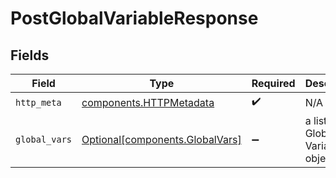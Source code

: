 # PostGlobalVariableResponse


## Fields

| Field                                                                    | Type                                                                     | Required                                                                 | Description                                                              |
| ------------------------------------------------------------------------ | ------------------------------------------------------------------------ | ------------------------------------------------------------------------ | ------------------------------------------------------------------------ |
| `http_meta`                                                              | [components.HTTPMetadata](../../models/components/httpmetadata.md)       | :heavy_check_mark:                                                       | N/A                                                                      |
| `global_vars`                                                            | [Optional[components.GlobalVars]](../../models/components/globalvars.md) | :heavy_minus_sign:                                                       | a list of Global Variable objects                                        |